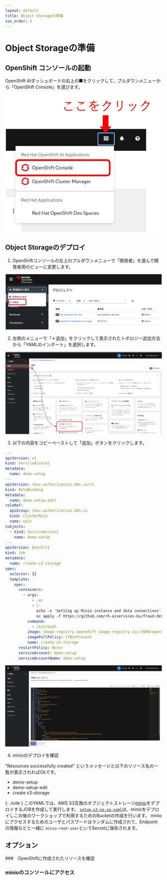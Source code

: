 ```yaml
---
layout: default
title: Object Storageの準備
nav_order: 3
---
```


# Object Storageの準備


## OpenShift コンソールの起動

OpenShift AIダッシュボードの右上の■をクリックして、プルダウンメニューから「OpenShift Console」を選びます。

![](../../assets/ocp_open_console.png)

## Object Storageのデプロイ

1. OpenShiftコンソールの左上のプルダウンメニューで「開発者」を選んで開発者用のビューに変更します。

![](../../assets/ocp_select_viewmode.png)


2. 左側のメニューで「＋追加」をクリックして表示されたトポロジー追加方法から「YAMLのインポート」を選択します。

![](../../assets/ocp_add_topology.png)


3. 以下の内容をコピーペーストして「追加」ボタンをクリックします。

```yaml
---
apiVersion: v1
kind: ServiceAccount
metadata:
  name: demo-setup
---
apiVersion: rbac.authorization.k8s.io/v1
kind: RoleBinding
metadata:
  name: demo-setup-edit
roleRef:
  apiGroup: rbac.authorization.k8s.io
  kind: ClusterRole
  name: edit
subjects:
  - kind: ServiceAccount
    name: demo-setup
---
apiVersion: batch/v1
kind: Job
metadata:
  name: create-s3-storage
spec:
  selector: {}
  template:
    spec:
      containers:
        - args:
            - -ec
            - |-
              echo -n 'Setting up Minio instance and data connections'
              oc apply -f https://github.com/rh-aiservices-bu/fraud-detection/raw/main/setup/setup-s3-no-sa.yaml
          command:
            - /bin/bash
          image: image-registry.openshift-image-registry.svc:5000/openshift/tools:latest
          imagePullPolicy: IfNotPresent
          name: create-s3-storage
      restartPolicy: Never
      serviceAccount: demo-setup
      serviceAccountName: demo-setup
```

![](../../assets/ocp_add_yaml.png)

4. minioのデプロイを確認

"Resources successfully created" というメッセージと以下のリソース名の一覧が表示されればOkです。

* demo-setup
* demo-setup-edit
* create s3-storage

{: .note }
このYAMLでは、AWS S3互換のオブジェクトストレージ[minio](https://min.io/)をデプロイするJOBを作成して実行します。
[`setup-s3-no-sa.yaml`](https://github.com/rh-aiservices-bu/fraud-detection/blob/main/setup/setup-s3-no-sa.yaml)は、minioをデプロイしこの後のワークショップで利用するためのBucketの作成を行います。
minioにアクセスするためのユーザとパスワードはランダムに作成されて、Endpointの情報などと一緒に
`minio-root-user`というSecretに保存されます。


## オプション

###　OpenShiftに作成されたリソースを確認

### minioのコンソールにアクセス